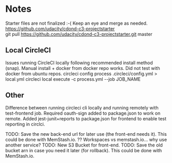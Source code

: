 # Notes

Starter files are not finalized :-( Keep an eye and merge as needed.   
https://github.com/udacity/cdond-c3-projectstarter  
git pull https://github.com/udacity/cdond-c3-projectstarter.git master

## Local CircleCI

Issues running CircleCI locally following recommended install method (snap).
Manual install + docker from docker repo works. Did not test with docker from ubuntu repos.
circleci config process .circleci/config.yml > local.yml
circleci local execute -c process.yml --job JOB_NAME



## Other
Difference between running circleci cli locally and running remotely with test-frontend job. Required oauth-sign added to package.json to work on remote.
Added jest-junit+reports to package.json for frontend to enable test reporting in circlci. 


TODO: Save the new back-end url for later use (the front-end needs it). This could be done with MemStash.io.
        ?? Workspaces vs memstash.io... why use another service?
TODO: New S3 Bucket for front-end.
TODO: Save the old bucket arn in case you need it later (for rollback). This could be done with MemStash.io.